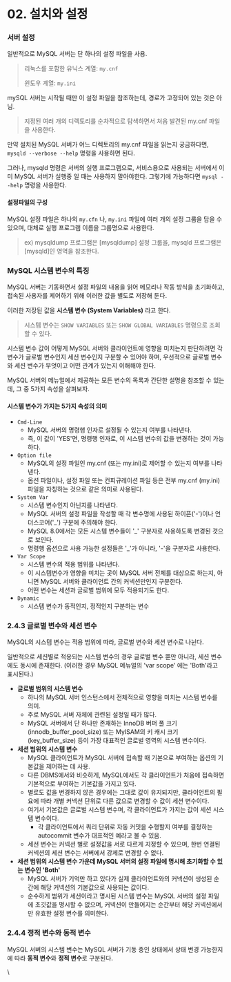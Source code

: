 # 02. 설치와 설정

### 서버 설정

일반적으로 MySQL 서버는 단 하나의 설정 파일을 사용.

> 리눅스를 포함한 유닉스 계열: `my.cnf`
>
> 윈도우 계열: `my.ini`

mySQL 서버는 시작될 때만 이 설정 파일을 참조하는데, 경로가 고정되어 있는 것은 아님.

> 지정된 여러 개의 디렉토리를 순차적으로 탐색하면서 처음 발견된 my.cnf 파일을 사용한다.

만약 설치된 MySQL 서버가 어느 디렉토리의 my.cnf 파일을 읽는지 궁금하다면, `mysqld --verbose --help` 명령을 사용하면 된다.

그러나, mysqld 명령은 서버의 실행 프로그램으로, 서비스용으로 사용되는 서버에서 이미 MySQL 서버가 실행중 일 때는 사용하지 말아야한다. 그렇기에 가능하다면 `mysql --help` 명령을 사용한다.

#### 설정파일의 구성

MySQL 설정 파일은 하나의 `my.cfn` 나, `my.ini` 파일에 여러 개의 설정 그룹을 담을 수 있으며, 대체로 실행 프로그램 이름을 그룹명으로 사용한다.

> ex) mysqldump 프로그램은 \[mysqldump] 설정 그룹을, mysqld 프로그램은 \[mysqld]인 영역을 참조한다.

### MySQL 시스템 변수의 특징

MySQL 서버는 기동하면서 설정 파일의 내용을 읽어 메모리나 작동 방식을 초기화하고, 접속된 사용자를 제어하기 위해 이러한 값을 별도로 저장해 둔다.

이러한 저장된 값을 **시스템 변수 (System Variables)** 라고 한다.

> 시스템 변수는 `SHOW VARIABLES` 또는 `SHOW GLOBAL VARIABLES` 명령으로 조회할 수 있다.

시스템 변수 값이 어떻게 MySQL 서버와 클라이언트에 영향을 미치는지 판단하려면 각 변수가 글로벌 변수인지 세션 변수인지 구분할 수 있어야 하며, 우선적으로 글로벌 변수와 세션 변수가 무엇이고 어떤 관계가 있는지 이해해야 한다.

MySQL 서버의 메뉴얼에서 제공하는 모든 변수의 목록과 간단한 설명을 참조할 수 있는데, 그 중 5가지 속성을 살펴보자.

#### **시스템 변수가 가지는 5가지 속성의 의미**

* `Cmd-Line`
  * MySQL 서버의 명령행 인자로 설정될 수 있는지 여부를 나타낸다.
  * 즉, 이 값이 'YES'면, 명령행 인자로, 이 시스템 변수의 값을 변경하는 것이 가능하다.
* `Option file`
  * MySQL의 설정 파일인 my.cnf (또는 my.ini)로 제어할 수 있는지 여부를 나타낸다.
  * 옵션 파일이나, 설정 파일 또는 컨피규레이션 파일 등은 전부 my.cnf (my.ini) 파일을 자칭하는 것으로 같은 의미로 사용된다.
* `System Var`
  * 시스템 변수인지 아닌지를 나타낸다.
  * MySQL 서버의 설정 파일을 작성할 때 각 변수명에 사용된 하이픈('-')이나 언더스코어('\_') 구분에 주의해야 한다.
  * MySQL 8.0에서는 모든 시스템 변수들이 '\_' 구분자로 사용하도록 변경된 것으로 보인다.
  * 명령행 옵션으로 사용 가능한 설정들은 '\_'가 아니라, '-'을 구분자로 사용한다.
* `Var Scope`
  * 시스템 변수의 적용 범위를 나타낸다.
  * 이 시스템변수가 영향을 미치는 곳이 MySQL 서버 전체를 대상으로 하는지, 아니면 MySQL 서버와 클라이언트 간의 커넥션만인지 구분한다.
  * 어떤 변수는 세션과 글로벌 범위에 모두 적용되기도 한다.
* `Dynamic`
  * 시스템 변수가 동적인지, 정적인지 구분하는 변수

### 2.4.3 글로벌 변수와 세션 변수

MySQL의 시스템 변수는 적용 범위에 따라, 글로벌 변수와 세션 변수로 나뉜다.

일반적으로 세션별로 적용되는 시스템 변수의 경우 글로벌 변수 뿐만 아니라, 세션 변수에도 동시에 존재한다. (이러한 경우 MySQL 메뉴얼의 'var scope' 에는 'Both'라고 표시된다.)

* **글로벌 범위의 시스템 변수**
  * 하나의 MySQL 서버 인스턴스에서 전체적으로 영향을 미치는 시스템 변수를 의미.
  * 주로 MySQL 서버 자체에 관련된 설정일 때가 많다.
  * MySQL 서버에서 단 하나만 존재하는 InnoDB 버퍼 풀 크기 (innodb\_buffer\_pool\_size) 또는 MyISAM의 키 캐시 크기(key\_buffer\_size) 등이 가장 대표적인 글로벌 영역의 시스템 변수이다.
* **세션 범위의 시스템 변수**
  * MySQL 클라이언트가 MySQL 서버에 접속할 때 기본으로 부여하는 옵션의 기본값을 제어하는 데 사용.
  * 다른 DBMS에서와 비슷하게, MySQL에서도 각 클라이언트가 처음에 접속하면 기본적으로 부여하는 기본값을 가지고 있다.
  * 별로도 값을 변경하지 않은 경우에는 그대로 값이 유지되지만, 클라이언트의 필요에 따라 개별 커넥션 단위로 다른 값으로 변경할 수 값이 세션 변수이다.
  * 여기서 기본값은 글로벌 시스템 변수며, 각 클라이언트가 가지는 값이 세션 시스템 변수이다.
    * 각 클라이언트에서 쿼리 단위로 자동 커밋을 수행할지 여부를 결정하는 autocommit 변수가 대표적인 예라고 볼 수 있음.
  * 세션 변수는 커넥션 별로 설정값을 서로 다르게 지정할 수 있으며, 한번 연결된 커넥션의 세션 변수는 서버에서 강제로 변경할 수 없다.
* **세션 범위의 시스템 변수 가운데 MySQL 서버의 설정 파일에 명시해 초기화할 수 있는 변수인 'Both'**
  * MySQL 서버가 기억만 하고 있다가 실제 클라이언트와의 커넥션이 생성된 순간에 해당 커넥션의 기본값으로 사용되는 값이다.
  * 순수하게 범위가 세션이라고 명시된 시스템 변수는 MySQL 서버의 설정 파일에 초깃값을 명시할 수 없으며, 커넥션이 만들어지는 순간부터 해당 커넥션에서만 유효한 설정 변수를 의미한다.

### 2.4.4 정적 변수와 동적 변수

MySQL 서버의 시스템 변수는 MySQL 서버가 기동 중인 상태에서 상태 변경 가능한지에 따라 **동적 변수**와 **정적 변수**로 구분된다.

\
